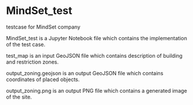 # MindSet_test
testcase for MindSet company   

MindSet_test is a Jupyter Notebook file which contains the implementation of the test case. 

test_map is an input GeoJSON file which contains description of building and restriction zones.

output_zoning.geojson is an output GeoJSON file which contains coordinates of placed objects. 

output_zoning.png is an output PNG file which contains a generated image of the site.
